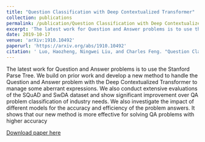```yaml
---
title: "Question Classification with Deep Contextualized Transformer"
collection: publications
permalink: /publication/Question Classification with Deep Contextualized Transformer
excerpt: 'The latest work for Question and Answer problems is to use the Stanford Parse Tree. We build on prior work and develop a new method to handle the Question and Answer problem with the Deep Contextualized Transformer to manage some aberrant expressions. We also conduct extensive evaluations of the SQuAD and SwDA dataset and show significant improvement over QA problem classification of industry needs. We also investigate the impact of different models for the accuracy and efficiency of the problem answers. It shows that our new method is more effective for solving QA problems with higher accuracy'
date: 2019-10-17
venue: 'arXiv:1910.10492'
paperurl: 'https://arxiv.org/abs/1910.10492'
citation: ' Luo, Haozheng, Ningwei Liu, and Charles Feng. "Question Classification with Deep Contextualized Transformer." arXiv preprint arXiv:1910.10492 (2019).'
---
```

The latest work for Question and Answer problems is to use the Stanford Parse Tree. We build on prior work and develop a new method to handle the Question and Answer problem with the Deep Contextualized Transformer to manage some aberrant expressions. We also conduct extensive evaluations of the SQuAD and SwDA dataset and show significant improvement over QA problem classification of industry needs. We also investigate the impact of different models for the accuracy and efficiency of the problem answers. It shows that our new method is more effective for solving QA problems with higher accuracy

[Download paper here](https://arxiv.org/pdf/1910.10492.pdf)
